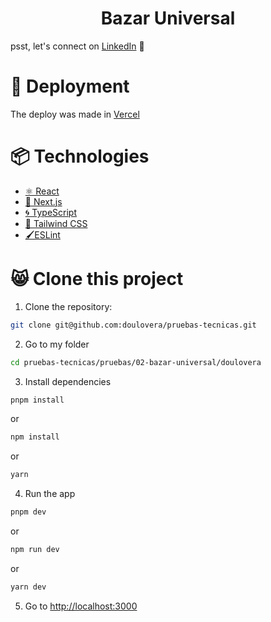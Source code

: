 <h1 style="text-align:center;">
  <strong>Bazar Universal</strong>
</h1>

psst, let's connect on [LinkedIn](https://www.linkedin.com/in/doulovera/) 👋

# 🚀 Deployment
The deploy was made in [Vercel](https://vercel.com/)

# 📦 Technologies
- [⚛️ React](https://reactjs.org/)
- [🔺 Next.js](https://nextjs.org/)
- [🌀 TypeScript](https://www.typescriptlang.org/)
- [🎨 Tailwind CSS](https://tailwindcss.com/)
- [🖌️ESLint](https://eslint.org/)

# 😸 Clone this project

1. Clone the repository:
```bash
git clone git@github.com:doulovera/pruebas-tecnicas.git
```

2. Go to my folder
```bash
cd pruebas-tecnicas/pruebas/02-bazar-universal/doulovera
```

3. Install dependencies
```bash
pnpm install
```
or
```bash
npm install
```
or
```bash
yarn
```

4. Run the app
```bash
pnpm dev
```
or
```bash
npm run dev
```
or
```bash
yarn dev
```

5. Go to [http://localhost:3000](http://localhost:3000)

<br/>